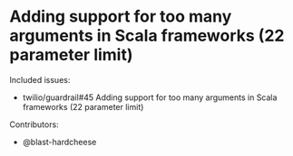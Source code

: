 Adding support for too many arguments in Scala frameworks (22 parameter limit)
====

Included issues:
- twilio/guardrail#45 Adding support for too many arguments in Scala frameworks (22 parameter limit)

Contributors:
- @blast-hardcheese
